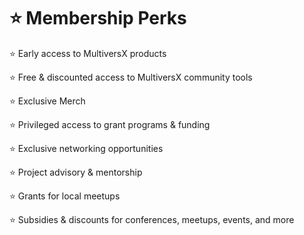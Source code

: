 # ⭐ Membership Perks

:star: Early access to MultiversX products

:star: Free & discounted access to MultiversX community tools

:star: Exclusive Merch

:star: Privileged access to grant programs & funding

:star: Exclusive networking opportunities

:star: Project advisory & mentorship

:star: Grants for local meetups

:star: Subsidies & discounts for conferences, meetups, events, and more
